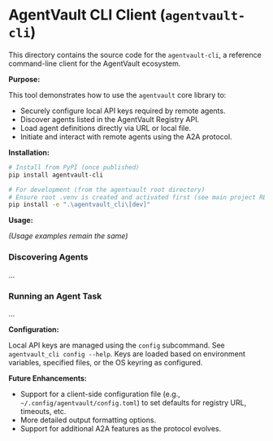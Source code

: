 # AgentVault CLI Client (`agentvault-cli`)

This directory contains the source code for the `agentvault-cli`, a reference command-line client for the AgentVault ecosystem.

**Purpose:**

This tool demonstrates how to use the `agentvault` core library to:

*   Securely configure local API keys required by remote agents.
*   Discover agents listed in the AgentVault Registry API.
*   Load agent definitions directly via URL or local file.
*   Initiate and interact with remote agents using the A2A protocol.

**Installation:**

```bash
# Install from PyPI (once published)
pip install agentvault-cli

# For development (from the agentvault root directory)
# Ensure root .venv is created and activated first (see main project README)
pip install -e ".\agentvault_cli\[dev]"
```

**Usage:**

*(Usage examples remain the same)*

### Discovering Agents
...
### Running an Agent Task
...

**Configuration:**

Local API keys are managed using the `config` subcommand. See `agentvault_cli config --help`. Keys are loaded based on environment variables, specified files, or the OS keyring as configured.

**Future Enhancements:**

*   Support for a client-side configuration file (e.g., `~/.config/agentvault/config.toml`) to set defaults for registry URL, timeouts, etc.
*   More detailed output formatting options.
*   Support for additional A2A features as the protocol evolves.
